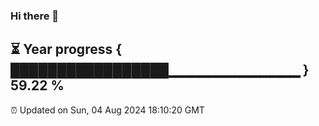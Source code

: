 ### Hi there 👋
⏳ Year progress { █████████████████▁▁▁▁▁▁▁▁▁▁▁▁▁ } 59.22 %
---
⏰ Updated on Sun, 04 Aug 2024 18:10:20 GMT

